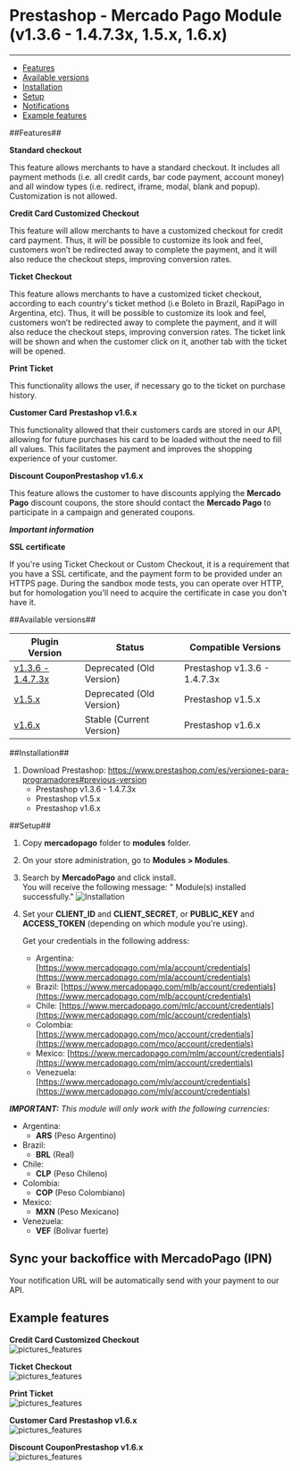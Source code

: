 # Prestashop - Mercado Pago Module (v1.3.6 - 1.4.7.3x, 1.5.x, 1.6.x)
---

* [Features](#features)
* [Available versions](#available_versions)
* [Installation](#installation)
* [Setup](#setup)
* [Notifications](#notifications)
* [Example features](#pictures_features)


<a name="features"></a>
##Features##

**Standard checkout**

This feature allows merchants to have a standard checkout. It includes all
payment methods (i.e. all credit cards, bar code payment, account money) and all window types (i.e. redirect, iframe, modal, blank and popup). Customization is not allowed.

**Credit Card Customized Checkout**

This feature will allow merchants to have a customized checkout for credit card
payment. Thus, it will be possible to customize its look and feel, customers won’t be redirected away to complete the payment, and it will also reduce the checkout steps, improving conversion rates.

**Ticket Checkout**

This feature allows merchants to have a customized ticket checkout, according to each country's ticket method (i.e Boleto in Brazil, RapiPago in Argentina, etc).  Thus, it will be possible to customize its look and feel, customers won’t be redirected away to complete the payment, and it will also reduce the checkout steps, improving conversion rates. The ticket link will be shown and when the customer click on it, another tab with the ticket will be opened.

**Print Ticket**

This functionality allows the user, if necessary go to the ticket on purchase history.

**Customer Card** <strong>Prestashop v1.6.x</strong>

This functionality allowed that their customers cards are stored in our API, allowing for future purchases his card to be loaded without the need to fill all values. This facilitates the payment and improves the shopping experience of your customer.

**Discount Coupon**<strong>Prestashop v1.6.x</strong>

This feature allows the customer to have discounts applying the <strong>Mercado Pago</strong> discount coupons, the store should contact the <strong>Mercado Pago</strong> to participate in a campaign and generated coupons.

***Important information***

**SSL certificate**

If you're using Ticket Checkout or Custom Checkout, it is a requirement that you have a SSL certificate, and the payment form to be provided under an HTTPS page.
During the sandbox mode tests, you can operate over HTTP, but for homologation you'll need to acquire the certificate in case you don't have it.

<a name="available_versions"></a>
##Available versions##
<table>
  <thead>
    <tr>
      <th>Plugin Version</th>
      <th>Status</th>
      <th>Compatible Versions</th>
    </tr>
  <thead>
  <tbody>
    <tr>
      <td><a href="https://github.com/mercadopago/cart-prestashop/tree/master/v1.3.6%20-%201.4.7.3x">v1.3.6 - 1.4.7.3x</a></td>
      <td>Deprecated (Old Version)</td>
      <td>Prestashop v1.3.6 - 1.4.7.3x</td>
    </tr>
    <tr>
      <td><a href="https://github.com/mercadopago/cart-prestashop/tree/master/v1.5.x/mercadopago">v1.5.x</a></td>
      <td>Deprecated (Old Version)</td>
      <td>Prestashop v1.5.x</td>
    </tr>
    <tr>
      <td><a href="https://github.com/mercadopago/cart-prestashop/tree/master/v1.6.x">v1.6.x</a></td>
      <td>Stable (Current Version)</td>
      <td>Prestashop v1.6.x</td>
     </tr>
  </tbody>
</table>

<a name="installation"></a>
##Installation##

1. Download Prestashop: https://www.prestashop.com/es/versiones-para-programadores#previous-version
    * Prestashop v1.3.6 - 1.4.7.3x
    * Prestashop v1.5.x
    * Prestashop v1.6.x

<a name="setup"></a>
##Setup##

1. Copy **mercadopago** folder to **modules** folder.

2. On your store administration, go to **Modules > Modules**.

3. Search by **MercadoPago** and click install. <br />
You will receive the following message: " Module(s) installed successfully."
  ![Installation](https://raw.github.com/mercadopago/cart-prestashop/master/README.img/Installation.JPG)<br />

4. Set your **CLIENT_ID** and **CLIENT_SECRET**, or **PUBLIC_KEY** and **ACCESS_TOKEN** (depending on which module you're using). 

	Get your credentials in the following address:
	* Argentina: [https://www.mercadopago.com/mla/account/credentials](https://www.mercadopago.com/mla/account/credentials)
	* Brazil: [https://www.mercadopago.com/mlb/account/credentials](https://www.mercadopago.com/mlb/account/credentials)
	* Chile: [https://www.mercadopago.com/mlc/account/credentials](https://www.mercadopago.com/mlc/account/credentials)
	* Colombia: [https://www.mercadopago.com/mco/account/credentials](https://www.mercadopago.com/mco/account/credentials)
	* Mexico: [https://www.mercadopago.com/mlm/account/credentials](https://www.mercadopago.com/mlm/account/credentials)
	* Venezuela: [https://www.mercadopago.com/mlv/account/credentials](https://www.mercadopago.com/mlv/account/credentials)

***IMPORTANT:*** *This module will only work with the following currencies:*

* Argentina:
	* **ARS** (Peso Argentino)
* Brazil:
	* **BRL** (Real)
* Chile:
	* **CLP** (Peso Chileno)
* Colombia:
	* **COP** (Peso Colombiano)
* Mexico:
	* **MXN** (Peso Mexicano)
* Venezuela:
	* **VEF** (Bolivar fuerte)

<a name="notifications"></a>
## Sync your backoffice with MercadoPago (IPN) 
Your notification URL will be automatically send with your payment to our API.

<a name="pictures_features"></a>
## Example features

**Credit Card Customized Checkout**
<br/>
![pictures_features](https://raw.github.com/mercadopago/cart-prestashop/master/README.img/Checkout.jpg)

**Ticket Checkout**
<br/>
![pictures_features](https://raw.github.com/mercadopago/cart-prestashop/master/README.img/Coupon.jpg)

**Print Ticket**
<br/>
![pictures_features](https://raw.github.com/mercadopago/cart-prestashop/master/README.img/Ticket.jpg)

**Customer Card** <strong>Prestashop v1.6.x</strong>
<br/>
![pictures_features](https://raw.github.com/mercadopago/cart-prestashop/master/README.img/CustomerCard.jpg)

**Discount Coupon**<strong>Prestashop v1.6.x</strong>
<br/>
![pictures_features](https://raw.github.com/mercadopago/cart-prestashop/master/README.img/Coupon.jpg)
